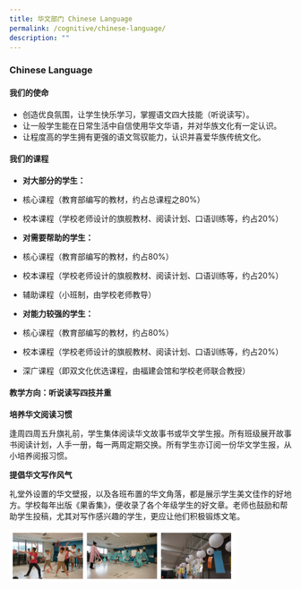 ```yaml
---
title: 华文部门 Chinese Language
permalink: /cognitive/chinese-language/
description: ""
---
```


### Chinese Language

#### 我们的使命

*   创造优良氛围，让学生快乐学习，掌握语文四大技能（听说读写）。
*   让一般学生能在日常生活中自信使用华文华语，并对华族文化有一定认识。
*   让程度高的学生拥有更强的语文驾驭能力，认识并喜爱华族传统文化。

#### 我们的课程

*   **对大部分的学生：**

*   核心课程（教育部编写的教材，约占总课程之80%）
*   校本课程（学校老师设计的旗舰教材、阅读计划、口语训练等，约占20%）

  

*   **对需要帮助的学生：**

*   核心课程（教育部编写的教材，约占80%）
*   校本课程（学校老师设计的旗舰教材、阅读计划、口语训练等，约占20%）
*   辅助课程（小班制，由学校老师教导）

  

*   **对能力较强的学生：**

*   核心课程（教育部编写的教材，约占80%）
*   校本课程（学校老师设计的旗舰教材、阅读计划、口语训练等，约占20%）
*   深广课程（即双文化优选课程，由福建会馆和学校老师联合教授）

#### 教学方向：听说读写四技并重

**培养华文阅读习惯**

逢周四周五升旗礼前，学生集体阅读华文故事书或华文学生报。所有班级展开故事书阅读计划，人手一册，每一两周定期交换。所有学生亦订阅一份华文学生报，从小培养阅报习惯。

  

**提倡华文写作风气**

礼堂外设置的华文壁报，以及各班布置的华文角落，都是展示学生美文佳作的好地方。学校每年出版《果香集》，便收录了各个年级学生的好文章。老师也鼓励和帮助学生投稿，尤其对写作感兴趣的学生，更应让他们积极锻炼文笔。

<img src="/images/chinese1.png" style="width:80%">